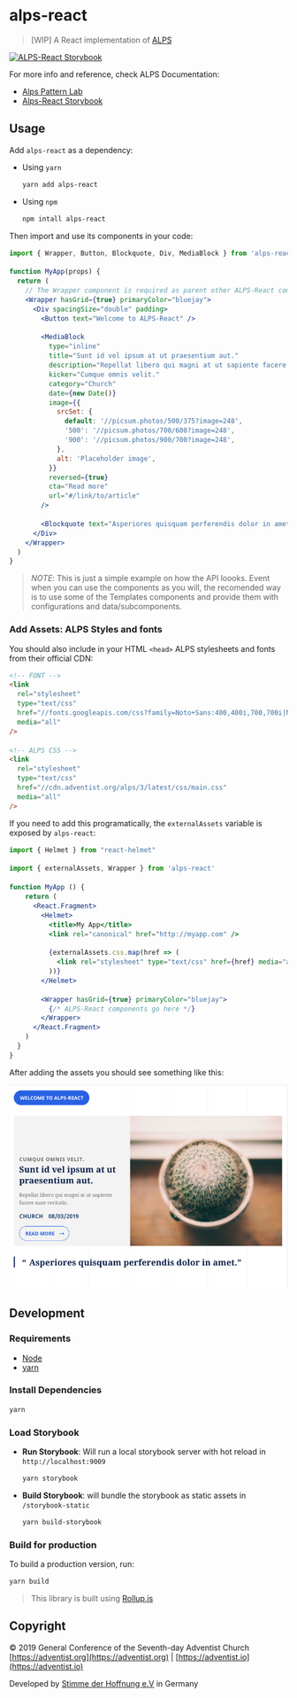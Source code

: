 # alps-react

> [WIP] A React implementation of [ALPS](http://alps.adventist.io/v3)

[![ALPS-React Storybook](https://cdn.jsdelivr.net/gh/storybooks/brand@master/badge/badge-storybook.svg)](https://alps-react.adventist.io/)

For more info and reference, check ALPS Documentation:

- [Alps Pattern Lab](https://alps.adventist.io/v3/)
- [Alps-React Storybook](https://alps-react.adventist.io/)

## Usage

Add `alps-react` as a dependency:

- Using `yarn`

  ```bash
  yarn add alps-react
  ```

- Using `npm`

  ```bash
  npm intall alps-react
  ```

Then import and use its components in your code:

```jsx
import { Wrapper, Button, Blockquote, Div, MediaBlock } from 'alps-react'

function MyApp(props) {
  return (
    // The Wrapper component is required as parent other ALPS-React components (normally in your App root)
    <Wrapper hasGrid={true} primaryColor="bluejay">
      <Div spacingSize="double" padding>
        <Button text="Welcome to ALPS-React" />

        <MediaBlock
          type="inline"
          title="Sunt id vel ipsum at ut praesentium aut."
          description="Repellat libero qui magni at ut sapiente facere nam veritatis."
          kicker="Cumque omnis velit."
          category="Church"
          date={new Date()}
          image={{
            srcSet: {
              default: '//picsum.photos/500/375?image=248',
              '500': '//picsum.photos/700/600?image=248',
              '900': '//picsum.photos/900/700?image=248',
            },
            alt: 'Placeholder image',
          }}
          reversed={true}
          cta="Read more"
          url="#/link/to/article"
        />

        <Blockquote text="Asperiores quisquam perferendis dolor in amet." />
      </Div>
    </Wrapper>
  )
}
```

> _NOTE_: This is just a simple example on how the API loooks. Event when you can use the components as you will, the recomended way is to use some of the Templates components and provide them with configurations and data/subcomponents.

### Add Assets: ALPS Styles and fonts

You should also include in your HTML `<head>` ALPS stylesheets and fonts from their official CDN:

```html
<!-- FONT -->
<link
  rel="stylesheet"
  type="text/css"
  href="//fonts.googleapis.com/css?family=Noto+Sans:400,400i,700,700i|Noto+Serif:400,400i,700,700i"
  media="all"
/>

<!-- ALPS CSS -->
<link
  rel="stylesheet"
  type="text/css"
  href="//cdn.adventist.org/alps/3/latest/css/main.css"
  media="all"
/>
```

If you need to add this programatically, the `externalAssets` variable is exposed by `alps-react`:

```jsx
import { Helmet } from "react-helmet"

import { externalAssets, Wrapper } from 'alps-react'

function MyApp () {
    return (
      <React.Fragment>
        <Helmet>
          <title>My App</title>
          <link rel="canonical" href="http://myapp.com" />

          {externalAssets.css.map(href => (
            <link rel="stylesheet" type="text/css" href={href} media="all" />
          ))}
        </Helmet>

        <Wrapper hasGrid={true} primaryColor="bluejay">
          {/* ALPS-React components go here */}
        </Wrapper>
      </React.Fragment>
    )
  }
}
```

After adding the assets you should see something like this:

![Example output](public/example-output.png?raw=true)

## Development

### Requirements

- [Node](https://nodejs.org)
- [yarn](https://yarnpkg.com/en/docs/install)

### Install Dependencies

```bash
yarn
```

### Load Storybook

- **Run Storybook**: Will run a local storybook server with hot reload in `http://localhost:9009`

  ```bash
  yarn storybook
  ```

- **Build Storybook**: will bundle the storybook as static assets in `/storybook-static`

  ```bash
  yarn build-storybook
  ```

### Build for production

To build a production version, run:

```bash
yarn build
```

> This library is built using [Rollup.js](https://rollupjs.org)

## Copyright

&copy; 2019 General Conference of the Seventh-day Adventist Church [https://adventist.org](https://adventist.org) | [https://adventist.io](https://adventist.io)

Developed by [Stimme der Hoffnung e.V](https://stimme-der-hoffnung.de) in Germany
